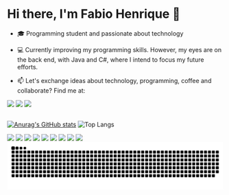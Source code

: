 # Hi there, I'm Fabio Henrique 👋


- 🎓 Programming student and passionate about technology

- 💻 Currently improving my programming skills. However, my eyes are on the back end, with Java and C#, where I intend to focus my future efforts.

- 📫 Let's exchange ideas about technology, programming, coffee and collaborate? Find me at:


<div>
  <a href="https://www.linkedin.com/in/fabio-henrique-s-87a11619a/?originalSubdomain=br" target= "_blank"><img src="https://img.shields.io/badge/LinkedIn-0077B5?style=for-the-badge&logo=linkedin&logoColor=white" target= "_blank"></a>
  <a href="https://www.instagram.com/henrique_fhsilva/?igsh=bDU1bzVkMjV0MzBn" target="_blank"><img src="https://img.shields.io/badge/Instagram-E4405F?style=for-the-badge&logo=instagram&logoColor=white" target="_blank"></a>
  <a href="mailto: fabiosilva5210@gmail.com" target="_blank"><img src="https://img.shields.io/badge/Gmail-D14836?style=for-the-badge&logo=gmail&logoColor=white" target="_blank"></a>
</div>

##

[![Anurag's GitHub stats](https://github-readme-stats.vercel.app/api?username=FH-Silva&show_icons=true&theme=tokyonight)]([https://github.com/anuraghazra/github-readme-stats](https://github.com/FH-Silva))
![Top Langs](https://github-readme-stats.vercel.app/api/top-langs/?username=FH-Silva&layout=compact&theme=tokyonight)

<div>
  <img src="https://cdn.jsdelivr.net/gh/devicons/devicon@latest/icons/java/java-original-wordmark.svg" width="60"/>
  <img src="https://cdn.jsdelivr.net/gh/devicons/devicon@latest/icons/csharp/csharp-original.svg" width="60"/>
  <img src="https://cdn.jsdelivr.net/gh/devicons/devicon@latest/icons/javascript/javascript-original.svg" width="60"/>
  <img src="https://cdn.jsdelivr.net/gh/devicons/devicon@latest/icons/mysql/mysql-original-wordmark.svg" width="80" />
  <img src="https://cdn.jsdelivr.net/gh/devicons/devicon@latest/icons/html5/html5-original.svg" width="60"/>
  <img src="https://cdn.jsdelivr.net/gh/devicons/devicon@latest/icons/css3/css3-original.svg" width="60"/>
  <img src="https://cdn.jsdelivr.net/gh/devicons/devicon@latest/icons/bootstrap/bootstrap-original.svg" width="60"/>
  <img src="https://cdn.jsdelivr.net/gh/devicons/devicon@latest/icons/react/react-original.svg" width="60"/>  
  <img src="https://cdn.jsdelivr.net/gh/devicons/devicon@latest/icons/git/git-original.svg" width="60"/>
</div>

<picture>
  <source
    media="(prefers-color-scheme: dark)"
    srcset="https://raw.githubusercontent.com/platane/snk/output/github-contribution-grid-snake-dark.svg"
  />
  <source
    media="(prefers-color-scheme: light)"
    srcset="https://raw.githubusercontent.com/platane/snk/output/github-contribution-grid-snake.svg"
  />
  <img
    alt="github contribution grid snake animation"
    src="https://raw.githubusercontent.com/platane/snk/output/github-contribution-grid-snake.svg"
  />
</picture>
